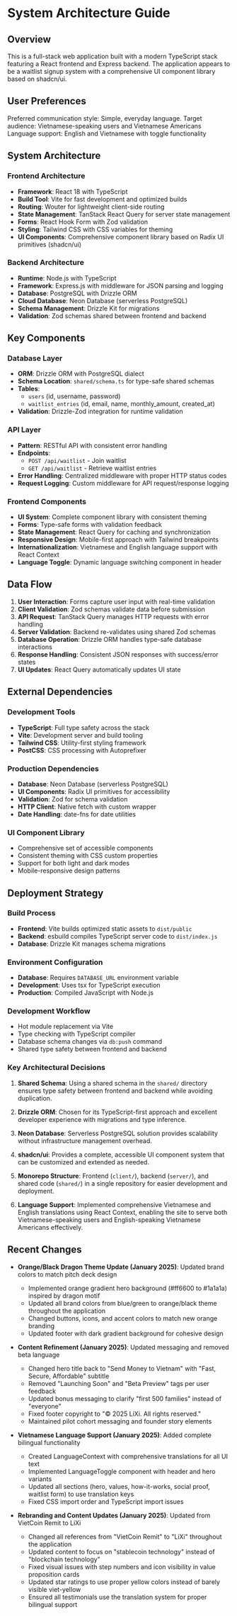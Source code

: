 # System Architecture Guide

## Overview

This is a full-stack web application built with a modern TypeScript stack featuring a React frontend and Express backend. The application appears to be a waitlist signup system with a comprehensive UI component library based on shadcn/ui.

## User Preferences

Preferred communication style: Simple, everyday language.
Target audience: Vietnamese-speaking users and Vietnamese Americans
Language support: English and Vietnamese with toggle functionality

## System Architecture

### Frontend Architecture
- **Framework**: React 18 with TypeScript
- **Build Tool**: Vite for fast development and optimized builds
- **Routing**: Wouter for lightweight client-side routing
- **State Management**: TanStack React Query for server state management
- **Forms**: React Hook Form with Zod validation
- **Styling**: Tailwind CSS with CSS variables for theming
- **UI Components**: Comprehensive component library based on Radix UI primitives (shadcn/ui)

### Backend Architecture
- **Runtime**: Node.js with TypeScript
- **Framework**: Express.js with middleware for JSON parsing and logging
- **Database**: PostgreSQL with Drizzle ORM
- **Cloud Database**: Neon Database (serverless PostgreSQL)
- **Schema Management**: Drizzle Kit for migrations
- **Validation**: Zod schemas shared between frontend and backend

## Key Components

### Database Layer
- **ORM**: Drizzle ORM with PostgreSQL dialect
- **Schema Location**: `shared/schema.ts` for type-safe shared schemas
- **Tables**: 
  - `users` (id, username, password)
  - `waitlist_entries` (id, email, name, monthly_amount, created_at)
- **Validation**: Drizzle-Zod integration for runtime validation

### API Layer
- **Pattern**: RESTful API with consistent error handling
- **Endpoints**: 
  - `POST /api/waitlist` - Join waitlist
  - `GET /api/waitlist` - Retrieve waitlist entries
- **Error Handling**: Centralized middleware with proper HTTP status codes
- **Request Logging**: Custom middleware for API request/response logging

### Frontend Components
- **UI System**: Complete component library with consistent theming
- **Forms**: Type-safe forms with validation feedback
- **State Management**: React Query for caching and synchronization
- **Responsive Design**: Mobile-first approach with Tailwind breakpoints
- **Internationalization**: Vietnamese and English language support with React Context
- **Language Toggle**: Dynamic language switching component in header

## Data Flow

1. **User Interaction**: Forms capture user input with real-time validation
2. **Client Validation**: Zod schemas validate data before submission
3. **API Request**: TanStack Query manages HTTP requests with error handling
4. **Server Validation**: Backend re-validates using shared Zod schemas
5. **Database Operation**: Drizzle ORM handles type-safe database interactions
6. **Response Handling**: Consistent JSON responses with success/error states
7. **UI Updates**: React Query automatically updates UI state

## External Dependencies

### Development Tools
- **TypeScript**: Full type safety across the stack
- **Vite**: Development server and build tooling
- **Tailwind CSS**: Utility-first styling framework
- **PostCSS**: CSS processing with Autoprefixer

### Production Dependencies
- **Database**: Neon Database (serverless PostgreSQL)
- **UI Components**: Radix UI primitives for accessibility
- **Validation**: Zod for schema validation
- **HTTP Client**: Native fetch with custom wrapper
- **Date Handling**: date-fns for date utilities

### UI Component Library
- Comprehensive set of accessible components
- Consistent theming with CSS custom properties
- Support for both light and dark modes
- Mobile-responsive design patterns

## Deployment Strategy

### Build Process
- **Frontend**: Vite builds optimized static assets to `dist/public`
- **Backend**: esbuild compiles TypeScript server code to `dist/index.js`
- **Database**: Drizzle Kit manages schema migrations

### Environment Configuration
- **Database**: Requires `DATABASE_URL` environment variable
- **Development**: Uses tsx for TypeScript execution
- **Production**: Compiled JavaScript with Node.js

### Development Workflow
- Hot module replacement via Vite
- Type checking with TypeScript compiler
- Database schema changes via `db:push` command
- Shared type safety between frontend and backend

### Key Architectural Decisions

1. **Shared Schema**: Using a shared schema in the `shared/` directory ensures type safety between frontend and backend while avoiding duplication.

2. **Drizzle ORM**: Chosen for its TypeScript-first approach and excellent developer experience with migrations and type inference.

3. **Neon Database**: Serverless PostgreSQL solution provides scalability without infrastructure management overhead.

4. **shadcn/ui**: Provides a complete, accessible UI component system that can be customized and extended as needed.

5. **Monorepo Structure**: Frontend (`client/`), backend (`server/`), and shared code (`shared/`) in a single repository for easier development and deployment.

6. **Language Support**: Implemented comprehensive Vietnamese and English translations using React Context, enabling the site to serve both Vietnamese-speaking users and English-speaking Vietnamese Americans effectively.

## Recent Changes

- **Orange/Black Dragon Theme Update (January 2025)**: Updated brand colors to match pitch deck design
  - Implemented orange gradient hero background (#ff6600 to #1a1a1a) inspired by dragon motif
  - Updated all brand colors from blue/green to orange/black theme throughout the application
  - Changed buttons, icons, and accent colors to match new orange branding
  - Updated footer with dark gradient background for cohesive design

- **Content Refinement (January 2025)**: Updated messaging and removed beta language
  - Changed hero title back to "Send Money to Vietnam" with "Fast, Secure, Affordable" subtitle
  - Removed "Launching Soon" and "Beta Preview" tags per user feedback
  - Updated bonus messaging to clarify "first 500 families" instead of "everyone"
  - Fixed footer copyright to "© 2025 LiXi. All rights reserved."
  - Maintained pilot cohort messaging and founder story elements

- **Vietnamese Language Support (January 2025)**: Added complete bilingual functionality
  - Created LanguageContext with comprehensive translations for all UI text
  - Implemented LanguageToggle component with header and hero variants  
  - Updated all sections (hero, values, how-it-works, social proof, waitlist form) to use translation keys
  - Fixed CSS import order and TypeScript import issues

- **Rebranding and Content Updates (January 2025)**: Updated from VietCoin Remit to LiXi
  - Changed all references from "VietCoin Remit" to "LiXi" throughout the application
  - Updated content to focus on "stablecoin technology" instead of "blockchain technology"
  - Fixed visual issues with step numbers and icon visibility in value proposition cards
  - Updated star ratings to use proper yellow colors instead of barely visible viet-yellow
  - Ensured all testimonials use the translation system for proper bilingual support
